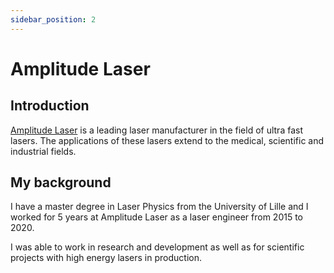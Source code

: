 ```yaml
---
sidebar_position: 2
---
```


# Amplitude Laser

## Introduction

[Amplitude Laser](https://amplitude-laser.com/fr/) is a leading laser manufacturer in the field of ultra fast lasers. The applications of these lasers extend to the medical, scientific and industrial fields.

## My background

I have a master degree in Laser Physics from the University of Lille and I worked for 5 years at Amplitude Laser as a laser engineer from 2015 to 2020.

I was able to work in research and development as well as for scientific projects with high energy lasers in production.
